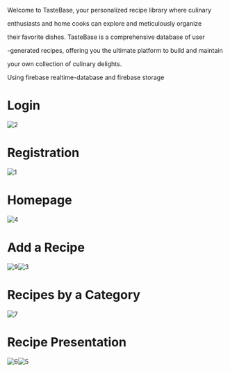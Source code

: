 Welcome to TasteBase, your personalized recipe library where culinary

enthusiasts and home cooks can explore and meticulously organize

their favorite dishes. TasteBase is a comprehensive database of user

-generated recipes, offering you the ultimate platform to build and maintain

your own collection of culinary delights.

Using firebase realtime-database and firebase storage


# Login
![2](https://github.com/user-attachments/assets/2a4d048c-5936-4e67-bdc2-ea0a09385bf1)


# Registration
![1](https://github.com/user-attachments/assets/142206a0-c3ef-4cab-bcf6-2fd803bff342)


# Homepage
![4](https://github.com/user-attachments/assets/ff09d725-c8fd-472f-ab70-d98e8a84cc1d)


# Add a Recipe
![9](https://github.com/user-attachments/assets/7db359db-f035-4661-9a9d-6c5ee946f6db)![3](https://github.com/user-attachments/assets/1f6539c6-2d1c-49fb-9940-b5ec5e665b75)

# Recipes by a Category
![7](https://github.com/user-attachments/assets/bbd4b982-108c-41c1-b545-b72d09c89b89)   
          

# Recipe Presentation
![6](https://github.com/user-attachments/assets/0e9f0866-77cd-4122-8c60-b30ebbc107b0)![5](https://github.com/user-attachments/assets/463fd249-0f66-4122-8aee-dccbd0ce6277)
